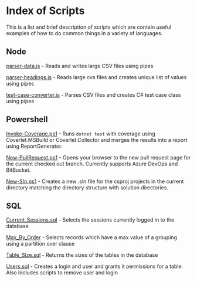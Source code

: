 # Index of Scripts
This is a list and brief description of scripts which are contain useful examples of how to do common things in a variety of languages. 

## Node

[parser-data.js](Node/parser-data.js) - Reads and writes large CSV files using pipes

[parser-headings.js](Node/parser-headings.js) - Reads large cvs files and creates unique list of values using pipes

[test-case-converter.js](Node/test-case-convert.js) - Parses CSV files and creates C# test case class using pipes

## Powershell

[Invoke-Coverage.ps1](Powershell/Invoke-Coverage.ps1) - Runs `dotnet test` with coverage using Coverlet.MSBuild or Coverlet.Collector and merges the results into a report using ReportGenerator.

[New-PullRequest.ps1](Powershell/New-PullRequest.ps1) - Opens your browser to the new pull request page for the current checked out branch. Currently supports Azure DevOps and BitBucket.

[New-Sln.ps1](Powershell/New-Sln.ps1) - Creates a new .sln file for the csproj projects in the current directory matching the directory structure with solution directories.

## SQL

[Current_Sessions.sql](SQL/Current_Sessions.sql) - Selects the sessions currently logged in to the database

[Max_By_Order](SQL/Max_By_Order.sql) - Selects records which have a max value of a grouping using a partition over clause

[Table_Size.sql](SQL/Table_Size.sql) - Returns the sizes of the tables in the database

[Users.sql](SQL/Users.sql) - Creates a login and user and grants it permissions for a table. Also includes scripts to remove user and login
